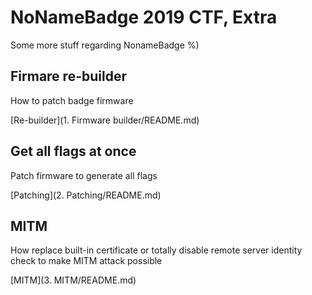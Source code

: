# NoNameBadge 2019 CTF, Extra

Some more stuff regarding NonameBadge %)

## Firmare re-builder

 How to patch badge firmware
 
 [Re-builder](1. Firmware builder/README.md)

## Get all flags at once

 Patch firmware to generate all flags
 
 [Patching](2. Patching/README.md)

## MITM
 
 How replace built-in certificate or totally disable remote server identity check to make MITM attack possible
 
 [MITM](3. MITM/README.md)

